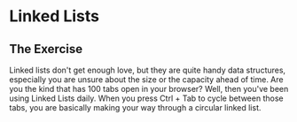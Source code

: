 # Linked Lists

## The Exercise

Linked lists don't get enough love, but they are quite handy data structures, especially you are
unsure about the size or the capacity ahead of time. Are you the kind that has 100 tabs open in your
browser? Well, then you've been using Linked Lists daily. When you press Ctrl + Tab to cycle between
those tabs, you are basically making your way through a circular linked list.